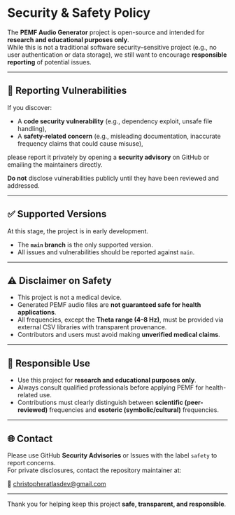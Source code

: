 # Security & Safety Policy

The **PEMF Audio Generator** project is open-source and intended for **research and educational purposes only**.  
While this is not a traditional software security–sensitive project (e.g., no user authentication or data storage), we still want to encourage **responsible reporting** of potential issues.

---

## 🔐 Reporting Vulnerabilities

If you discover:
- A **code security vulnerability** (e.g., dependency exploit, unsafe file handling),  
- A **safety-related concern** (e.g., misleading documentation, inaccurate frequency claims that could cause misuse),  

please report it privately by opening a **security advisory** on GitHub or emailing the maintainers directly.

**Do not** disclose vulnerabilities publicly until they have been reviewed and addressed.

---

## ✅ Supported Versions

At this stage, the project is in early development.  
- The **`main` branch** is the only supported version.  
- All issues and vulnerabilities should be reported against `main`.

---

## ⚠️ Disclaimer on Safety

- This project is not a medical device.  
- Generated PEMF audio files are **not guaranteed safe for health applications**.  
- All frequencies, except the **Theta range (4–8 Hz)**, must be provided via external CSV libraries with transparent provenance.  
- Contributors and users must avoid making **unverified medical claims**.  

---

## 🧭 Responsible Use

- Use this project for **research and educational purposes only**.  
- Always consult qualified professionals before applying PEMF for health-related use.  
- Contributions must clearly distinguish between **scientific (peer-reviewed)** frequencies and **esoteric (symbolic/cultural)** frequencies.  

---

## 🌐 Contact

Please use GitHub **Security Advisories** or Issues with the label `safety` to report concerns.  
For private disclosures, contact the repository maintainer at:

📧 christopheratlasdev@gmail.com

---

Thank you for helping keep this project **safe, transparent, and responsible**.
